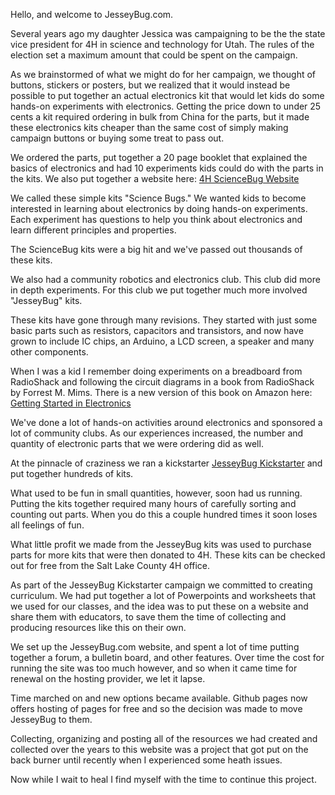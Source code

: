 Hello, and welcome to JesseyBug.com.

Several years ago my daughter Jessica was campaigning to be the the state vice president for 4H in science and technology for Utah.  The rules of the election set a maximum amount that could be spent on the campaign.

As we brainstormed of what we might do for her campaign, we thought of buttons, stickers or posters, but we realized that it would instead be possible to put together an actual electronics kit that would let kids do some hands-on experiments with electronics.  Getting the price down to under 25 cents a kit required ordering in bulk from China for the parts, but it made these electronics kits cheaper than the same cost of simply making campaign buttons or buying some treat to pass out.  

We ordered the parts, put together a 20 page booklet that explained the basics of electronics and had 10 experiments kids could do with the parts in the kits.  We also put together a website here:
[4H ScienceBug Website](https://sites.google.com/site/4hsciencebug/)

We called these simple kits "Science Bugs."  We wanted kids to become interested in learning about electronics by doing hands-on experiments.  Each experiment has questions to help you think about electronics and learn different principles and properties.

The ScienceBug kits were a big hit and we've passed out thousands of these kits.

We also had a community robotics and electronics club.  This club did more in depth experiments.  For this club we put together much more involved "JesseyBug" kits.  

These kits have gone through many revisions.  They started with just some basic parts such as resistors, capacitors and transistors, and now have grown to include IC chips, an Arduino, a LCD screen, a speaker and many other components.

When I was a kid I remember doing experiments on a breadboard from RadioShack and following the circuit diagrams in a book from RadioShack by Forrest M. Mims.  There is a new version of this book on Amazon here: [Getting Started in Electronics](https://www.amazon.com/Getting-Started-Electronics-Forrest-Mims/dp/0945053282/ref=sr_1_1?keywords=9780945053286&linkCode=qs&qid=1665437343&qu=eyJxc2MiOiIwLjAwIiwicXNhIjoiMC4wMCIsInFzcCI6IjAuMDAifQ%3D%3D&s=books&sr=1-1&asin=0945053282&revisionId=&format=4&depth=1)

We've done a lot of hands-on activities around electronics and sponsored a lot of community clubs.  As our experiences increased, the number and quantity of electronic parts that we were ordering did as well.  

At the pinnacle of craziness we ran a kickstarter [JesseyBug Kickstarter](https://www.kickstarter.com/projects/936238887/the-jesseybug-electronics-inventors-kits) and put together hundreds of kits.  

What used to be fun in small quantities, however, soon had us running.  Putting the kits together required many hours of carefully sorting and counting out parts.  When you do this a couple hundred times it soon loses all feelings of fun.

What little profit we made from the JesseyBug kits was used to purchase parts for more kits that were then donated to 4H.  These kits can be checked out for free from the Salt Lake County 4H office.

As part of the JesseyBug Kickstarter campaign we committed to creating curriculum.  We had put together a lot of Powerpoints and worksheets that we used for our classes, and the idea was to put these on a website and share them with educators, to save them the time of collecting and producing resources like this on their own.

We set up the JesseyBug.com website, and spent a lot of time putting together a forum, a bulletin board, and other features.  Over time the cost for running the site was too much however, and so when it came time for renewal on the hosting provider, we let it lapse.

Time marched on and new options became available.  Github pages now offers hosting of pages for free and so the decision was made to move JesseyBug to them. 

Collecting, organizing and posting all of the resources we had created and collected over the years to this website was a project that got put on the back burner until recently when I experienced some heath issues.  

Now while I wait to heal I find myself with the time to continue this project.




